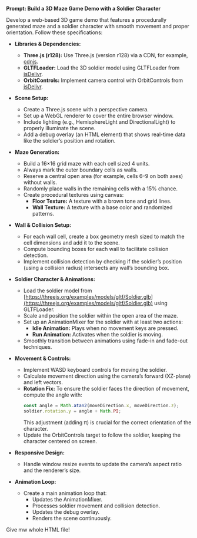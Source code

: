 **Prompt: Build a 3D Maze Game Demo with a Soldier Character**

Develop a web-based 3D game demo that features a procedurally generated maze and a soldier character with smooth movement and proper orientation. Follow these specifications:

- **Libraries & Dependencies:**
  - **Three.js (r128):** Use Three.js (version r128) via a CDN, for example, [cdnjs](https://cdnjs.cloudflare.com/ajax/libs/three.js/r128/three.min.js).
  - **GLTFLoader:** Load the 3D soldier model using GLTFLoader from [jsDelivr](https://cdn.jsdelivr.net/npm/three@0.128.0/examples/js/loaders/GLTFLoader.js).
  - **OrbitControls:** Implement camera control with OrbitControls from [jsDelivr](https://cdn.jsdelivr.net/npm/three@0.128.0/examples/js/controls/OrbitControls.js).

- **Scene Setup:**
  - Create a Three.js scene with a perspective camera.
  - Set up a WebGL renderer to cover the entire browser window.
  - Include lighting (e.g., HemisphereLight and DirectionalLight) to properly illuminate the scene.
  - Add a debug overlay (an HTML element) that shows real-time data like the soldier’s position and rotation.

- **Maze Generation:**
  - Build a 16×16 grid maze with each cell sized 4 units.
  - Always mark the outer boundary cells as walls.
  - Reserve a central open area (for example, cells 6–9 on both axes) without walls.
  - Randomly place walls in the remaining cells with a 15% chance.
  - Create procedural textures using canvas:
    - **Floor Texture:** A texture with a brown tone and grid lines.
    - **Wall Texture:** A texture with a base color and randomized patterns.

- **Wall & Collision Setup:**
  - For each wall cell, create a box geometry mesh sized to match the cell dimensions and add it to the scene.
  - Compute bounding boxes for each wall to facilitate collision detection.
  - Implement collision detection by checking if the soldier’s position (using a collision radius) intersects any wall’s bounding box.

- **Soldier Character & Animations:**
  - Load the soldier model from [https://threejs.org/examples/models/gltf/Soldier.glb](https://threejs.org/examples/models/gltf/Soldier.glb) using GLTFLoader.
  - Scale and position the soldier within the open area of the maze.
  - Set up an AnimationMixer for the soldier with at least two actions:
    - **Idle Animation:** Plays when no movement keys are pressed.
    - **Run Animation:** Activates when the soldier is moving.
  - Smoothly transition between animations using fade-in and fade-out techniques.

- **Movement & Controls:**
  - Implement WASD keyboard controls for moving the soldier.
  - Calculate movement direction using the camera’s forward (XZ-plane) and left vectors.
  - **Rotation Fix:** To ensure the soldier faces the direction of movement, compute the angle with:
    ```js
    const angle = Math.atan2(moveDirection.x, moveDirection.z);
    soldier.rotation.y = angle + Math.PI;
    ```
    This adjustment (adding π) is crucial for the correct orientation of the character.
  - Update the OrbitControls target to follow the soldier, keeping the character centered on screen.

- **Responsive Design:**
  - Handle window resize events to update the camera’s aspect ratio and the renderer’s size.

- **Animation Loop:**
  - Create a main animation loop that:
    - Updates the AnimationMixer.
    - Processes soldier movement and collision detection.
    - Updates the debug overlay.
    - Renders the scene continuously.

Give mw whole HTML file!